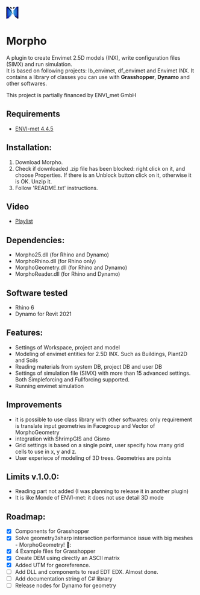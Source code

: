 ![Logo](https://github.com/AntonelloDN/Morpho/blob/master/logo/logo_morpho_32.png)
# Morpho
A plugin to create Envimet 2.5D models (INX), write configuration files (SIMX) and run simulation.<br>
It is based on following projects: lb_envimet, df_envimet and Envimet INX.
It contains a library of classes you can use with **Grasshopper**, **Dynamo** and other softwares.

This project is partially financed by ENVI_met GmbH
## Requirements
* [ENVI-met 4.4.5](https://www.envi-met.com/buy-now/)
## Installation:
1. Download Morpho.
2. Check if downloaded .zip file has been blocked: right click on it, and choose Properties. If there is an Unblock button click on it, otherwise it is OK. Unzip it.
3. Follow 'README.txt' instructions.
## Video
* [Playlist](https://www.youtube.com/playlist?list=PLVk71QLjaA6PES3DFI37t5iAUSC7lgIpJ)
## Dependencies:
* Morpho25.dll (for Rhino and Dynamo)
* MorphoRhino.dll (for Rhino only)
* MorphoGeometry.dll (for Rhino and Dynamo)
* MorphoReader.dll (for Rhino and Dynamo)
## Software tested
* Rhino 6
* Dynamo for Revit 2021
## Features:
* Settings of Workspace, project and model
* Modeling of envimet entities for 2.5D INX. Such as Buildings, Plant2D and Soils
* Reading materials from system DB, project DB and user DB
* Settings of simulation file (SIMX) with more than 15 advanced settings. Both Simpleforcing and Fullforcing supported.
* Running envimet simulation
## Improvements
* it is possible to use class library with other softwares: only requirement is translate input geometries in Facegroup and Vector of MorphoGeometry
* integration with ShrimpGIS and Gismo
* Grid settings is based on a single point, user specify how many grid cells to use in x, y and z.
* User experiece of modeling of 3D trees. Geometries are points
## Limits v.1.0.0:
* Reading part not added (I was planning to release it in another plugin)
* It is like Monde of ENVI-met: it does not use detail 3D mode
## Roadmap:
- [x] Components for Grasshopper
- [x] Solve geometry3sharp intersection performance issue with big meshes - MorphoGeometry! :muscle::
- [x] 4 Example files for Grasshopper
- [x] Create DEM using directly an ASCII matrix
- [x] Added UTM for georeference.
- [ ] Add DLL and components to read EDT EDX. Almost done.
- [ ] Add documentation string of C# library
- [ ] Release nodes for Dynamo for geometry

